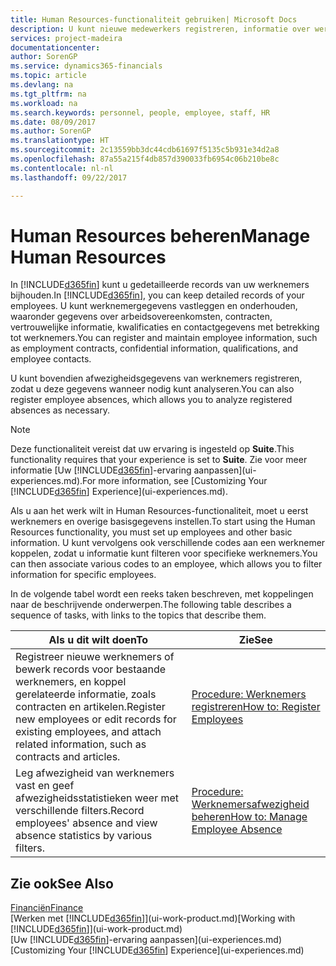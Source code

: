 ```yaml
---
title: Human Resources-functionaliteit gebruiken| Microsoft Docs
description: U kunt nieuwe medewerkers registreren, informatie over werknemers bewerken en afwezigheid registreren en analyseren.
services: project-madeira
documentationcenter: 
author: SorenGP
ms.service: dynamics365-financials
ms.topic: article
ms.devlang: na
ms.tgt_pltfrm: na
ms.workload: na
ms.search.keywords: personnel, people, employee, staff, HR
ms.date: 08/09/2017
ms.author: SorenGP
ms.translationtype: HT
ms.sourcegitcommit: 2c13559bb3dc44cdb61697f5135c5b931e34d2a8
ms.openlocfilehash: 87a55a215f4db857d390033fb6954c06b210be8c
ms.contentlocale: nl-nl
ms.lasthandoff: 09/22/2017

---
```

# <a name="manage-human-resources"></a><span data-ttu-id="c789d-103">Human Resources beheren</span><span class="sxs-lookup"><span data-stu-id="c789d-103">Manage Human Resources</span></span>
<span data-ttu-id="c789d-104">In [!INCLUDE[d365fin](includes/d365fin_md.md)] kunt u gedetailleerde records van uw werknemers bijhouden.</span><span class="sxs-lookup"><span data-stu-id="c789d-104">In [!INCLUDE[d365fin](includes/d365fin_md.md)], you can keep detailed records of your employees.</span></span> <span data-ttu-id="c789d-105">U kunt werknemergegevens vastleggen en onderhouden, waaronder gegevens over arbeidsovereenkomsten, contracten, vertrouwelijke informatie, kwalificaties en contactgegevens met betrekking tot werknemers.</span><span class="sxs-lookup"><span data-stu-id="c789d-105">You can register and maintain employee information, such as employment contracts, confidential information, qualifications, and employee contacts.</span></span>

<span data-ttu-id="c789d-106">U kunt bovendien afwezigheidsgegevens van werknemers registreren, zodat u deze gegevens wanneer nodig kunt analyseren.</span><span class="sxs-lookup"><span data-stu-id="c789d-106">You can also register employee absences, which allows you to analyze registered absences as necessary.</span></span>

> [!NOTE]  
> <span data-ttu-id="c789d-107">Deze functionaliteit vereist dat uw ervaring is ingesteld op **Suite**.</span><span class="sxs-lookup"><span data-stu-id="c789d-107">This functionality requires that your experience is set to **Suite**.</span></span> <span data-ttu-id="c789d-108">Zie voor meer informatie [Uw [!INCLUDE[d365fin](includes/d365fin_md.md)]-ervaring aanpassen](ui-experiences.md).</span><span class="sxs-lookup"><span data-stu-id="c789d-108">For more information, see [Customizing Your [!INCLUDE[d365fin](includes/d365fin_md.md)] Experience](ui-experiences.md).</span></span>

<span data-ttu-id="c789d-109">Als u aan het werk wilt in Human Resources-functionaliteit, moet u eerst werknemers en overige basisgegevens instellen.</span><span class="sxs-lookup"><span data-stu-id="c789d-109">To start using the Human Resources functionality, you must set up employees and other basic information.</span></span> <span data-ttu-id="c789d-110">U kunt vervolgens ook verschillende codes aan een werknemer koppelen, zodat u informatie kunt filteren voor specifieke werknemers.</span><span class="sxs-lookup"><span data-stu-id="c789d-110">You can then associate various codes to an employee, which allows you to filter information for specific employees.</span></span>

<span data-ttu-id="c789d-111">In de volgende tabel wordt een reeks taken beschreven, met koppelingen naar de beschrijvende onderwerpen.</span><span class="sxs-lookup"><span data-stu-id="c789d-111">The following table describes a sequence of tasks, with links to the topics that describe them.</span></span>

| <span data-ttu-id="c789d-112">Als u dit wilt doen</span><span class="sxs-lookup"><span data-stu-id="c789d-112">To</span></span> | <span data-ttu-id="c789d-113">Zie</span><span class="sxs-lookup"><span data-stu-id="c789d-113">See</span></span> |
| --- | --- |
| <span data-ttu-id="c789d-114">Registreer nieuwe werknemers of bewerk records voor bestaande werknemers, en koppel gerelateerde informatie, zoals contracten en artikelen.</span><span class="sxs-lookup"><span data-stu-id="c789d-114">Register new employees or edit records for existing employees, and attach related information, such as contracts and articles.</span></span> |[<span data-ttu-id="c789d-115">Procedure: Werknemers registreren</span><span class="sxs-lookup"><span data-stu-id="c789d-115">How to: Register Employees</span></span>](hr-how-register-employees.md) |
| <span data-ttu-id="c789d-116">Leg afwezigheid van werknemers vast en geef afwezigheidsstatistieken weer met verschillende filters.</span><span class="sxs-lookup"><span data-stu-id="c789d-116">Record employees' absence and view absence statistics by various filters.</span></span> |[<span data-ttu-id="c789d-117">Procedure: Werknemersafwezigheid beheren</span><span class="sxs-lookup"><span data-stu-id="c789d-117">How to: Manage Employee Absence</span></span>](hr-how-manage-absence.md) |

## <a name="see-also"></a><span data-ttu-id="c789d-118">Zie ook</span><span class="sxs-lookup"><span data-stu-id="c789d-118">See Also</span></span>
[<span data-ttu-id="c789d-119">Financiën</span><span class="sxs-lookup"><span data-stu-id="c789d-119">Finance</span></span>](finance.md)  
<span data-ttu-id="c789d-120">[Werken met [!INCLUDE[d365fin](includes/d365fin_md.md)]](ui-work-product.md)</span><span class="sxs-lookup"><span data-stu-id="c789d-120">[Working with [!INCLUDE[d365fin](includes/d365fin_md.md)]](ui-work-product.md)</span></span>  
<span data-ttu-id="c789d-121">[Uw [!INCLUDE[d365fin](includes/d365fin_md.md)]-ervaring aanpassen](ui-experiences.md)</span><span class="sxs-lookup"><span data-stu-id="c789d-121">[Customizing Your [!INCLUDE[d365fin](includes/d365fin_md.md)] Experience](ui-experiences.md)</span></span>        

